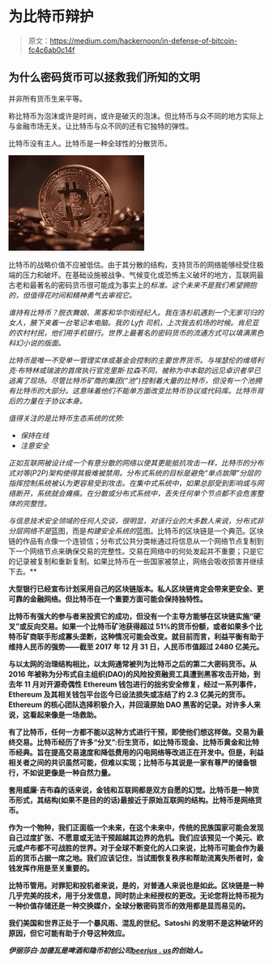 # 为比特币辩护

> 原文：<https://medium.com/hackernoon/in-defense-of-bitcoin-fc4c6ab0c14f>

## 为什么密码货币可以拯救我们所知的文明

并非所有货币生来平等。

称比特币为泡沫或许是时尚，或许是破灭的泡沫。但比特币与众不同的地方实际上与金融市场无关。让比特币与众不同的还有它独特的弹性。

比特币没有主人。比特币是一种全球性的分散货币。

![](img/2443533d22c41f3bac9cbdc34d336f3c.png)

比特币的战略价值不应被低估。由于其分散的结构，支持货币的网络能够经受住极端的压力和破坏。在基础设施被战争、气候变化或恐怖主义破坏的地方，互联网最古老和最著名的密码货币很可能成为事实上的*标准。这个未来不是我们希望拥抱的，但值得花时间和精神勇气去审视它。*

*谁持有比特币？脱衣舞娘、黑客和华尔街经纪人。我在洛杉矶遇到一个无家可归的女人，腋下夹着一台笔记本电脑。我的 Lyft 司机，上次我去机场的时候。肯尼亚的农村村民，他们用手机银行。世界上最著名的密码货币的流通方式可以填满黑色科幻小说的版面。*

*比特币是唯一不受单一管理实体或基金会控制的主要世界货币。与埃瑟伦的维塔利克·布特林或瑞波的首席执行官克里斯·拉森不同，被称为中本聪的远见卓识者早已逃离了现场。尽管比特币矿商的集团(“池”)控制着大量的比特币，但没有一个池拥有比特币的大部分。这意味着他们不能单方面改变比特币协议或代码库。比特币背后的力量在于协议本身。*

*值得关注的是比特币生态系统的优势:*

*   *保持在线*
*   *注意安全*

*正如互联网被设计成一个有意分散的网络以使其更能抵抗攻击一样，比特币的分布式对等(P2P)架构使得其极难被禁用。分布式系统的目标是避免“单点故障”分层的指挥控制系统被认为更容易受到攻击。在集中式系统中，如果总部受到影响或与网络断开，系统就会瘫痪。在分散或分布式系统中，丢失任何单个节点都不会危害整体的完整性。*

*与信息技术安全领域的任何人交谈，很明显，对该行业的大多数人来说，分布式非分层网络不是*蓝图，而是*构建安全系统的*蓝图。比特币的区块链是一个典范。区块链的作品有点像一个连锁信；分布式公共分类帐通过将信息从一个网络节点复制到下一个网络节点来确保交易的完整性。交易在网络中的何处发起并不重要；只是它的记录被复制和重新复制。如果比特币在一些国家被禁止，网络会吸收损害并继续下去。**

**大型银行已经宣布计划采用自己的区块链版本。私人区块链肯定会带来更安全、更可靠的金融网络。但比特币在一个重要方面可能会保持独特性。**

**比特币有强大的参与者来投资它的成功，但没有一个主导方能够在区块链实施“硬叉”或反向交易。如果一个比特币矿池获得超过 51%的货币份额，或者如果多个比特币矿商联手形成寡头垄断，这种情况可能会改变。就目前而言，利益平衡有助于维持人民币的强势——截至 2017 年 12 月 31 日，人民币市值超过 2480 亿美元。**

**与以太网的治理结构相比，以太网通常被列为比特币之后的第二大密码货币。从 2016 年被称为分布式自主组织(DAO)的风险投资融资工具遭到黑客攻击开始，到去年 11 月对开源奇偶性 Ethereum 钱包进行的拙劣安全修复，经过一系列事件，Ethereum 及其相关钱包平台迄今已设法损失或冻结了约 2.3 亿美元的货币。Ethereum 的核心团队选择积极介入，并回滚原始 DAO 黑客的记录。对许多人来说，这看起来像是一场救助。**

**有了比特币，任何一方都不能以这种方式进行干预，即使他们想这样做。交易为最终交易。比特币经历了许多“分叉”:衍生货币，如比特币现金、比特币黄金和比特币经典。旨在提高交易速度和降低费用的闪电网络等改进正在开发中。但是，利益相关者之间的共识虽然可能，但难以实现；比特币与其说是一家有尊严的储备银行，不如说更像是一种自然力量。**

**套用威廉·吉布森的话来说，金钱和互联网都是双方自愿的幻觉。比特币是一种货币形式，其结构(如果不是目的的话)最接近于原始互联网的结构。比特币是网络货币。**

**作为一个物种，我们正面临一个未来，在这个未来中，传统的民族国家可能会发现自己过度扩张、不愿意或无法干预超越其边界的危机。我们应该预见一个美元、欧元或卢布都不可战胜的世界。对于全球不断变化的人口来说，比特币可能会作为最后的货币占据一席之地。我们应该记住，当试图恢复秩序和帮助流离失所者时，金钱发挥作用是至关重要的。**

**比特币管用。对罪犯和投机者来说，是的，对普通人来说也是如此。区块链是一种几乎完美的技术，用于分发信息，同时防止未经授权的更改。无论您将比特币视为一种价值存储还是一种交换媒介，全球分散密码货币的效用都是显而易见的。**

**我们美国和世界正处于一个暴风雨、混乱的世纪。Satoshi 的发明不是这种破坏的原因，但它可能有助于介导这种效应。**

***伊丽莎白·加德瓦是啤酒和隐币初创公司*[*beerius . us*](http://beerious.us)*的创始人。***